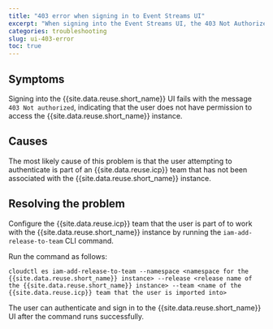 ```yaml
---
title: "403 error when signing in to Event Streams UI"
excerpt: "When signing into the Event Streams UI, the 403 Not Authorized page is displayed."
categories: troubleshooting
slug: ui-403-error
toc: true
---
```


## Symptoms

Signing into the {{site.data.reuse.short_name}} UI fails with the message `403 Not authorized`, indicating that the user does not have permission to access the {{site.data.reuse.short_name}} instance.

## Causes

The most likely cause of this problem is that the user attempting to authenticate is part of an {{site.data.reuse.icp}} team that has not been associated with the  {{site.data.reuse.short_name}} instance.

## Resolving the problem

Configure the {{site.data.reuse.icp}} team that the user is part of to work with the {{site.data.reuse.short_name}} instance by running the `iam-add-release-to-team` CLI command.

Run the command as follows:

`cloudctl es iam-add-release-to-team --namespace <namespace for the {{site.data.reuse.short_name}} instance> --release <release name of the {{site.data.reuse.short_name}} instance> --team <name of the {{site.data.reuse.icp}} team that the user is imported into>`

The user can authenticate and sign in to the {{site.data.reuse.short_name}} UI after the command runs successfully.
